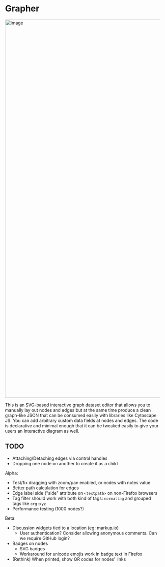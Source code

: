 # Grapher

<img width="1231" alt="image" src="https://user-images.githubusercontent.com/19304/173329214-89a6d0c7-eeeb-44b3-a324-eb4e8a626484.png">

This is an SVG-based interactive graph dataset editor that allows you to manually lay out nodes and edges but at the same time produce a clean graph-like JSON that can be consumed easily with libraries like Cytoscape JS. You can add arbitrary custom data fields at nodes and edges. The code is declarative and minimal enough that it can be tweaked easily to give your users an Interactive diagram as well.

## TODO

- Attaching/Detaching edges via control handles
- Dropping one node on another to create it as a child

Alpha:
- Test/fix dragging with zoom/pan enabled, or nodes with notes value
- Better path calculation for edges
- Edge label side ("side" attribute on `<textpath>` on non-Firefox browsers
- Tag filter should work with both kind of tags: `normaltag` and grouped tags like `org:xyz`
- Performance testing (1000 nodes?)

Beta:
- Discussion widgets tied to a location (eg: markup.io)
    - User authentication? Consider allowing anonymous comments. Can we require GitHub login?
- Badges on nodes
    - SVG badges
    - Workaround for unicode emojis work in badge text in Firefox
- (Rethink) When printed, show QR codes for nodes' links